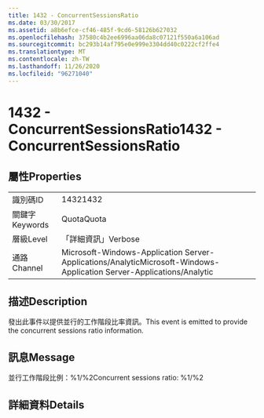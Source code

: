 ```yaml
---
title: 1432 - ConcurrentSessionsRatio
ms.date: 03/30/2017
ms.assetid: a8b6efce-cf46-485f-9cd6-58126b627032
ms.openlocfilehash: 37580c4b2ee6996aa06da8c07121f550a6a106ad
ms.sourcegitcommit: bc293b14af795e0e999e3304dd40c0222cf2ffe4
ms.translationtype: MT
ms.contentlocale: zh-TW
ms.lasthandoff: 11/26/2020
ms.locfileid: "96271040"
---
```

# <a name="1432---concurrentsessionsratio"></a><span data-ttu-id="a6184-102">1432 - ConcurrentSessionsRatio</span><span class="sxs-lookup"><span data-stu-id="a6184-102">1432 - ConcurrentSessionsRatio</span></span>

## <a name="properties"></a><span data-ttu-id="a6184-103">屬性</span><span class="sxs-lookup"><span data-stu-id="a6184-103">Properties</span></span>  
  
|||  
|-|-|  
|<span data-ttu-id="a6184-104">識別碼</span><span class="sxs-lookup"><span data-stu-id="a6184-104">ID</span></span>|<span data-ttu-id="a6184-105">1432</span><span class="sxs-lookup"><span data-stu-id="a6184-105">1432</span></span>|  
|<span data-ttu-id="a6184-106">關鍵字</span><span class="sxs-lookup"><span data-stu-id="a6184-106">Keywords</span></span>|<span data-ttu-id="a6184-107">Quota</span><span class="sxs-lookup"><span data-stu-id="a6184-107">Quota</span></span>|  
|<span data-ttu-id="a6184-108">層級</span><span class="sxs-lookup"><span data-stu-id="a6184-108">Level</span></span>|<span data-ttu-id="a6184-109">「詳細資訊」</span><span class="sxs-lookup"><span data-stu-id="a6184-109">Verbose</span></span>|  
|<span data-ttu-id="a6184-110">通路</span><span class="sxs-lookup"><span data-stu-id="a6184-110">Channel</span></span>|<span data-ttu-id="a6184-111">Microsoft-Windows-Application Server-Applications/Analytic</span><span class="sxs-lookup"><span data-stu-id="a6184-111">Microsoft-Windows-Application Server-Applications/Analytic</span></span>|  
  
## <a name="description"></a><span data-ttu-id="a6184-112">描述</span><span class="sxs-lookup"><span data-stu-id="a6184-112">Description</span></span>  

 <span data-ttu-id="a6184-113">發出此事件以提供並行的工作階段比率資訊。</span><span class="sxs-lookup"><span data-stu-id="a6184-113">This event is emitted to provide the concurrent sessions ratio information.</span></span>  
  
## <a name="message"></a><span data-ttu-id="a6184-114">訊息</span><span class="sxs-lookup"><span data-stu-id="a6184-114">Message</span></span>  

 <span data-ttu-id="a6184-115">並行工作階段比例：%1/%2</span><span class="sxs-lookup"><span data-stu-id="a6184-115">Concurrent sessions ratio: %1/%2</span></span>  
  
## <a name="details"></a><span data-ttu-id="a6184-116">詳細資料</span><span class="sxs-lookup"><span data-stu-id="a6184-116">Details</span></span>
